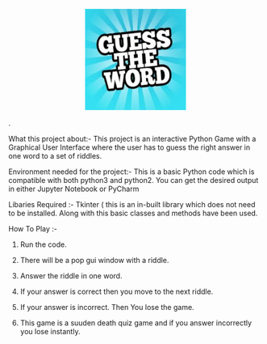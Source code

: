 <p>
<p align="center">
<img src="Guess_the_word.jpeg"
     img width="200" img height="200"
     alt="Markdown Monster icon"
      />
</p>
</p>. 

                        
What this project about:- This project is an interactive Python Game with a Graphical User Interface where the user has to guess the right answer in one word to a set of riddles.

Environment needed for the project:- This is a basic Python code which is compatible with both python3 and python2. You can get the desired output in either Jupyter Notebook or PyCharm 

Libaries Required :- Tkinter ( this is an in-built library which does not need to be installed. Along with this basic classes and methods have been used.

How To Play :-
1) Run the code.

2) There will be a pop gui window with a riddle.

3) Answer the riddle in one word.

4) If your answer is correct then you move to the next riddle.

5) If your answer is incorrect. Then You lose the game.

6) This game is a suuden death quiz game and if you answer incorrectly you lose instantly.
